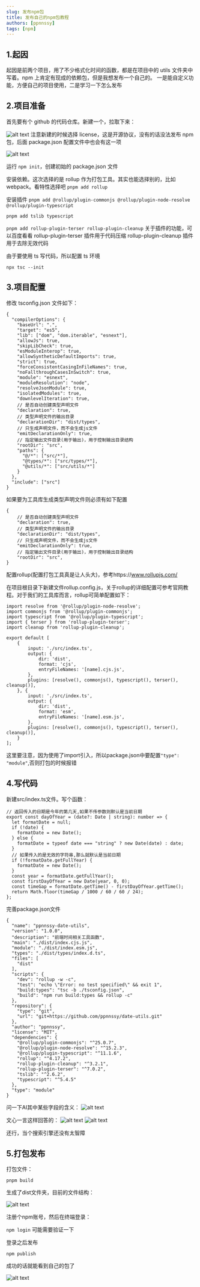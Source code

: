 ```yaml
---
slug: 发布npm包
title: 发布自己的npm包教程
authors: [ppnnssy]
tags: [npm]
---
```


## 1.起因

起因是前两个项目，用了不少格式化时间的函数，都是在项目中的 utils 文件夹中写着。npm 上肯定有现成的依赖包，但是我想发布一个自己的。
一是能自定义功能，方便自己的项目使用，二是学习一下怎么发布

<!-- truncate -->
## 2.项目准备

首先要有个 github 的代码仓库。新建一个，拉取下来：

![alt text](image.png)
注意新建的时候选择 license，这是开源协议，没有的话没法发布 npm 包，后面 package.json 配置文件中也会有这一项

![alt text](image-1.png)

运行 `npm init`，创建初始的 package.json 文件

安装依赖。这次选择的是 rollup 作为打包工具。其实也能选择别的，比如 webpack。看特性选择吧
`pnpm add rollup`

安装插件
`pnpm add @rollup/plugin-commonjs @rollup/plugin-node-resolve @rollup/plugin-typescript`

`pnpm add tslib typescript`

`pnpm add rollup-plugin-terser rollup-plugin-cleanup`
关于插件的功能，可以百度看看
rollup-plugin-terser 插件用于代码压缩
rollup-plugin-cleanup 插件用于去除无效代码

由于要使用 ts 写代码，所以配置 ts 环境

`npx tsc --init`

## 3.项目配置
修改 tsconfig.json 文件如下：

```
{
  "compilerOptions": {
    "baseUrl": ".",
    "target": "es5",
    "lib": ["dom", "dom.iterable", "esnext"],
    "allowJs": true,
    "skipLibCheck": true,
    "esModuleInterop": true,
    "allowSyntheticDefaultImports": true,
    "strict": true,
    "forceConsistentCasingInFileNames": true,
    "noFallthroughCasesInSwitch": true,
    "module": "esnext",
    "moduleResolution": "node",
    "resolveJsonModule": true,
    "isolatedModules": true,
    "downlevelIteration": true,
    // 是否自动创建类型声明文件
    "declaration": true,
    // 类型声明文件的输出目录
    "declarationDir": "dist/types",
    // 只生成声明文件，而不会生成js文件
    "emitDeclarationOnly": true,
    // 指定输出文件目录(用于输出)，用于控制输出目录结构
    "rootDir": "src",
    "paths": {
      "@/*": ["src/*"],
      "@types/*": ["src/types/*"],
      "@utils/*": ["src/utils/*"]
    }
  },
  "include": ["src"]
}
```

如果要为工具库生成类型声明文件则必须有如下配置

```
{
	// 是否自动创建类型声明文件
    "declaration": true,
    // 类型声明文件的输出目录
    "declarationDir": "dist/types",
    // 只生成声明文件，而不会生成js文件
    "emitDeclarationOnly": true,
    // 指定输出文件目录(用于输出)，用于控制输出目录结构
    "rootDir": "src",
}
```
配置rollup(配置打包工具真是让人头大)，参考https://www.rollupjs.com/

在项目根目录下新建文件rollup.config.js，关于rollup的详细配置可参考官网教程。对于我们的工具库而言，rollup可简单配置如下：
```
import resolve from '@rollup/plugin-node-resolve';
import commonjs from '@rollup/plugin-commonjs';
import typescript from '@rollup/plugin-typescript';
import { terser } from 'rollup-plugin-terser';
import cleanup from 'rollup-plugin-cleanup';

export default [
    {
        input: './src/index.ts',
        output: {
            dir: 'dist',
            format: 'cjs',
            entryFileNames: '[name].cjs.js',
        },
        plugins: [resolve(), commonjs(), typescript(), terser(), cleanup()],
    }, {
        input: './src/index.ts',
        output: {
            dir: 'dist',
            format: 'esm',
            entryFileNames: '[name].esm.js',
        },
        plugins: [resolve(), commonjs(), typescript(), terser(), cleanup()],
    }
];
```

这里要注意，因为使用了import引入，所以package.json中要配置`"type": "module"`,否则打包的时候报错

## 4.写代码
新建src/index.ts文件。写个函数：
```
// 返回传入的日期是今年的第几天,如果不传参数则默认是当前日期
export const dayOfYear = (date?: Date | string): number => {
  let formatDate = null;
  if (!date) {
    formatDate = new Date();
  } else {
    formatDate = typeof date === "string" ? new Date(date) : date;
  }
  // 如果传入的是无效的字符串,那么就默认是当前日期
  if (!formatDate.getFullYear) {
    formatDate = new Date();
  }
  const year = formatDate.getFullYear();
  const firstDayOfYear = new Date(year, 0, 0);
  const timeGap = formatDate.getTime() - firstDayOfYear.getTime();
  return Math.floor(timeGap / 1000 / 60 / 60 / 24);
};
```

完善package.json文件
```
{
  "name": "ppnnssy-date-utils",
  "version": "1.0.0",
  "description": "前端时间相关工具函数",
  "main": "./dist/index.cjs.js",
  "module": "./dist/index.esm.js",
  "types": "./dist/types/index.d.ts",
  "files": [
    "dist"
  ],
  "scripts": {
    "dev": "rollup -w -c",
    "test": "echo \"Error: no test specified\" && exit 1",
    "build:types": "tsc -b ./tsconfig.json",
    "build": "npm run build:types && rollup -c"
  },
  "repository": {
    "type": "git",
    "url": "git+https://github.com/ppnnssy/date-utils.git"
  },
  "author": "ppnnssy",
  "license": "MIT",
  "dependencies": {
    "@rollup/plugin-commonjs": "^25.0.7",
    "@rollup/plugin-node-resolve": "^15.2.3",
    "@rollup/plugin-typescript": "^11.1.6",
    "rollup": "^4.17.2",
    "rollup-plugin-cleanup": "^3.2.1",
    "rollup-plugin-terser": "^7.0.2",
    "tslib": "^2.6.2",
    "typescript": "^5.4.5"
  },
  "type": "module"
}
```
问一下AI其中某些字段的含义：
![alt text](image-2.png)

文心一言这样回答的：
![alt text](image-3.png)
![alt text](image-4.png)

还行，当个搜索引擎还没有太智障

## 5.打包发布
打包文件：

`pnpm build`

生成了dist文件夹，目前的文件结构：

![alt text](image-5.png)

注册个npm账号，然后在终端登录：

`npm login`
可能需要验证一下

登录之后发布

`npm publish`

成功的话就能看到自己的包了

![alt text](image-6.png)